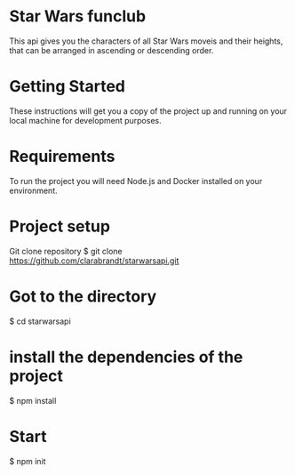 # Star Wars funclub
This api gives you the characters of all Star Wars moveis and their heights, that can be arranged in ascending or descending order. 

# Getting Started
These instructions will get you a copy of the project up and running on your local machine for development purposes.

# Requirements
To run the project you will need Node.js and Docker installed on your environment.

# Project setup
Git clone repository
$ git clone https://github.com/clarabrandt/starwarsapi.git

# Got to the directory
$ cd starwarsapi

# install the dependencies of the project
$ npm install

# Start
$ npm init
